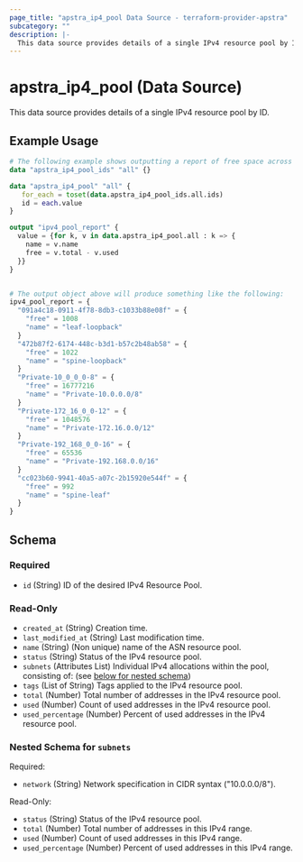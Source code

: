 ```yaml
---
page_title: "apstra_ip4_pool Data Source - terraform-provider-apstra"
subcategory: ""
description: |-
  This data source provides details of a single IPv4 resource pool by ID.
---
```


# apstra_ip4_pool (Data Source)

This data source provides details of a single IPv4 resource pool by ID.

## Example Usage

```terraform
# The following example shows outputting a report of free space across all IPv4 resource pools.
data "apstra_ip4_pool_ids" "all" {}

data "apstra_ip4_pool" "all" {
   for_each = toset(data.apstra_ip4_pool_ids.all.ids)
   id = each.value
}

output "ipv4_pool_report" {
  value = {for k, v in data.apstra_ip4_pool.all : k => {
    name = v.name
    free = v.total - v.used
  }}
}


# The output object above will produce something like the following:
ipv4_pool_report = {
  "091a4c18-0911-4f78-8db3-c1033b88e08f" = {
    "free" = 1008
    "name" = "leaf-loopback"
  }
  "472b87f2-6174-448c-b3d1-b57c2b48ab58" = {
    "free" = 1022
    "name" = "spine-loopback"
  }
  "Private-10_0_0_0-8" = {
    "free" = 16777216
    "name" = "Private-10.0.0.0/8"
  }
  "Private-172_16_0_0-12" = {
    "free" = 1048576
    "name" = "Private-172.16.0.0/12"
  }
  "Private-192_168_0_0-16" = {
    "free" = 65536
    "name" = "Private-192.168.0.0/16"
  }
  "cc023b60-9941-40a5-a07c-2b15920e544f" = {
    "free" = 992
    "name" = "spine-leaf"
  }
}
```

<!-- schema generated by tfplugindocs -->
## Schema

### Required

- `id` (String) ID of the desired IPv4 Resource Pool.

### Read-Only

- `created_at` (String) Creation time.
- `last_modified_at` (String) Last modification time.
- `name` (String) (Non unique) name of the ASN resource pool.
- `status` (String) Status of the IPv4 resource pool.
- `subnets` (Attributes List) Individual IPv4 allocations within the pool, consisting of: (see [below for nested schema](#nestedatt--subnets))
- `tags` (List of String) Tags applied to the IPv4 resource pool.
- `total` (Number) Total number of addresses in the IPv4 resource pool.
- `used` (Number) Count of used addresses in the IPv4 resource pool.
- `used_percentage` (Number) Percent of used addresses in the IPv4 resource pool.

<a id="nestedatt--subnets"></a>
### Nested Schema for `subnets`

Required:

- `network` (String) Network specification in CIDR syntax ("10.0.0.0/8").

Read-Only:

- `status` (String) Status of the IPv4 resource pool.
- `total` (Number) Total number of addresses in this IPv4 range.
- `used` (Number) Count of used addresses in this IPv4 range.
- `used_percentage` (Number) Percent of used addresses in this IPv4 range.
